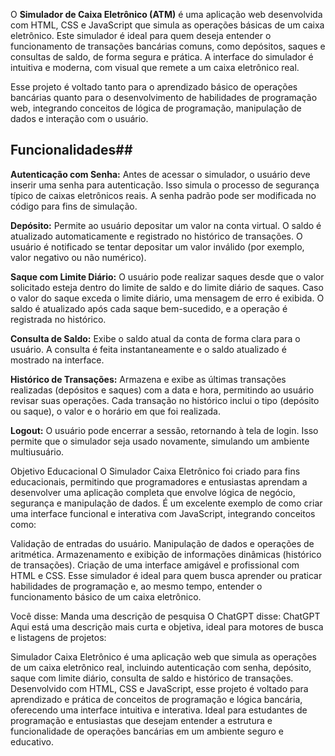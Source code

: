 O **Simulador de Caixa Eletrônico (ATM)** é uma aplicação web desenvolvida com HTML, CSS e JavaScript que simula as operações básicas de um caixa eletrônico. Este simulador é ideal para quem deseja entender o funcionamento de transações bancárias comuns, como depósitos, saques e consultas de saldo, de forma segura e prática. A interface do simulador é intuitiva e moderna, com visual que remete a um caixa eletrônico real.

Esse projeto é voltado tanto para o aprendizado básico de operações bancárias quanto para o desenvolvimento de habilidades de programação web, integrando conceitos de lógica de programação, manipulação de dados e interação com o usuário.

## Funcionalidades##

**Autenticação com Senha:** Antes de acessar o simulador, o usuário deve inserir uma senha para autenticação. Isso simula o processo de segurança típico de caixas eletrônicos reais.
A senha padrão pode ser modificada no código para fins de simulação.

**Depósito:** Permite ao usuário depositar um valor na conta virtual. O saldo é atualizado automaticamente e registrado no histórico de transações.
O usuário é notificado se tentar depositar um valor inválido (por exemplo, valor negativo ou não numérico).

**Saque com Limite Diário:** O usuário pode realizar saques desde que o valor solicitado esteja dentro do limite de saldo e do limite diário de saques.
Caso o valor do saque exceda o limite diário, uma mensagem de erro é exibida.
O saldo é atualizado após cada saque bem-sucedido, e a operação é registrada no histórico.

**Consulta de Saldo:** Exibe o saldo atual da conta de forma clara para o usuário.
A consulta é feita instantaneamente e o saldo atualizado é mostrado na interface.

**Histórico de Transações:** Armazena e exibe as últimas transações realizadas (depósitos e saques) com a data e hora, permitindo ao usuário revisar suas operações.
Cada transação no histórico inclui o tipo (depósito ou saque), o valor e o horário em que foi realizada.

**Logout:** O usuário pode encerrar a sessão, retornando à tela de login. Isso permite que o simulador seja usado novamente, simulando um ambiente multiusuário.

Objetivo Educacional
O Simulador Caixa Eletrônico foi criado para fins educacionais, permitindo que programadores e entusiastas aprendam a desenvolver uma aplicação completa que envolve lógica de negócio, segurança e manipulação de dados. É um excelente exemplo de como criar uma interface funcional e interativa com JavaScript, integrando conceitos como:

Validação de entradas do usuário.
Manipulação de dados e operações de aritmética.
Armazenamento e exibição de informações dinâmicas (histórico de transações).
Criação de uma interface amigável e profissional com HTML e CSS.
Esse simulador é ideal para quem busca aprender ou praticar habilidades de programação e, ao mesmo tempo, entender o funcionamento básico de um caixa eletrônico.






Você disse:
Manda uma descrição de pesquisa 
O ChatGPT disse:
ChatGPT
Aqui está uma descrição mais curta e objetiva, ideal para motores de busca e listagens de projetos:

Simulador Caixa Eletrônico é uma aplicação web que simula as operações de um caixa eletrônico real, incluindo autenticação com senha, depósito, saque com limite diário, consulta de saldo e histórico de transações. Desenvolvido com HTML, CSS e JavaScript, esse projeto é voltado para aprendizado e prática de conceitos de programação e lógica bancária, oferecendo uma interface intuitiva e interativa. Ideal para estudantes de programação e entusiastas que desejam entender a estrutura e funcionalidade de operações bancárias em um ambiente seguro e educativo.
